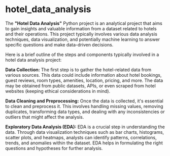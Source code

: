 # hotel_data_analysis
The **"Hotel Data Analysis"** Python project is an analytical project that aims to gain insights and valuable information from a dataset related to hotels and their operations.
This project typically involves various data analysis techniques, data visualization, and potentially machine learning to answer specific questions and make data-driven decisions.

Here is a brief outline of the steps and components typically involved in a hotel data analysis project:

**Data Collection:** The first step is to gather the hotel-related data from various sources. This data could include information about hotel bookings, guest reviews, room types, amenities, location, pricing, and more. The data may be obtained from public datasets, APIs, or even scraped from hotel websites (keeping ethical considerations in mind).

**Data Cleaning and Preprocessing:** Once the data is collected, it's essential to clean and preprocess it. This involves handling missing values, removing duplicates, transforming data types, and dealing with any inconsistencies or outliers that might affect the analysis.

**Exploratory Data Analysis (EDA):** EDA is a crucial step in understanding the data. Through data visualization techniques such as bar charts, histograms, scatter plots, and heatmaps, analysts can identify patterns, correlations, trends, and anomalies within the dataset. EDA helps in formulating the right questions and hypotheses for further analysis.
